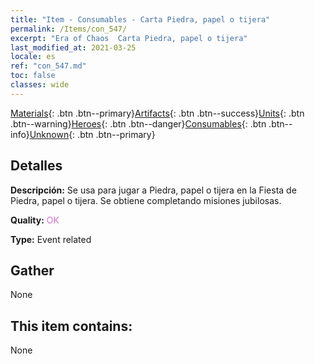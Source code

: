 ```yaml
---
title: "Item - Consumables - Carta Piedra, papel o tijera"
permalink: /Items/con_547/
excerpt: "Era of Chaos  Carta Piedra, papel o tijera"
last_modified_at: 2021-03-25
locale: es
ref: "con_547.md"
toc: false
classes: wide
---
```

 [Materials](/es/Items/){: .btn .btn--primary}[Artifacts](/es/Items/Artifacts/){: .btn .btn--success}[Units](/es/Items/Units/){: .btn .btn--warning}[Heroes](/es/Items/Heroes/){: .btn .btn--danger}[Consumables](/es/Items/Consumables/){: .btn .btn--info}[Unknown](/es/Items/Unknown/){: .btn .btn--primary}

## Detalles
 **Descripción:** Se usa para jugar a Piedra, papel o tijera en la Fiesta de Piedra, papel o tijera. Se obtiene completando misiones jubilosas.

 **Quality:** <span style="color: #DA70D6">OK</span>

 **Type:** Event related

## Gather

  None

## This item contains:

  None

